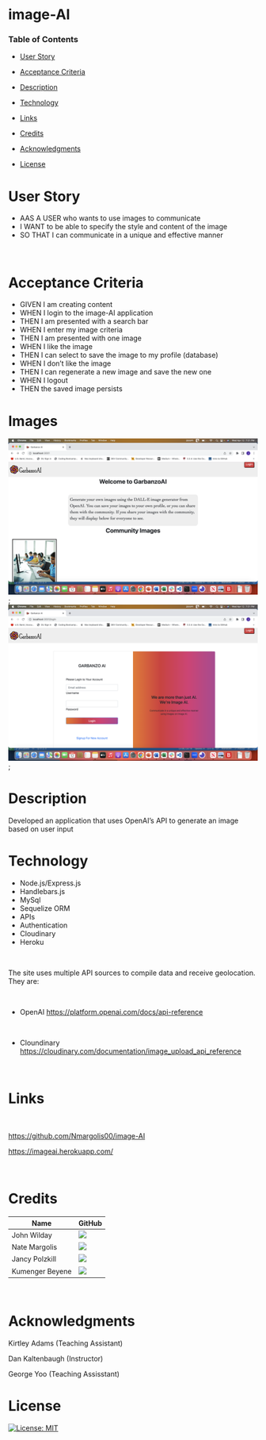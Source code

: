 # image-AI

### Table of Contents

- [User Story](#user-story)

- [Acceptance Criteria](#acceptance-criteria)

- [Description](#description)

- [Technology](#technology)

- [Links](#links)

- [Credits](#credits)

- [Acknowledgments](#acknowledgments)

- [License](#license)

# User Story

- AAS A USER who wants to use images to communicate
- I WANT to be able to specify the style and content of the image
- SO THAT I can communicate in a unique and effective manner

<p>&nbsp;</p>

# Acceptance Criteria

- GIVEN I am creating content 
- WHEN I login to the image-AI application
- THEN I am presented with a search bar 
- WHEN I enter my image criteria
- THEN I am presented with one image
- WHEN I like the image
- THEN I can select to save the image to my profile (database)
- WHEN I don’t like the image
- THEN I can regenerate a new image and save the new one
- WHEN I logout
- THEN the saved image persists


# Images

![Community Page](./public/images/Website%20Screenshot%20Community%20Page.png);
![Login Page](./public/images/Screenshot%20Login.png);

# Description

Developed an application that uses OpenAI’s API to generate an image based on user input

# Technology

- Node.js/Express.js 
- Handlebars.js
- MySql
- Sequelize ORM
- APIs
- Authentication
- Cloudinary
- Heroku


<p>&nbsp;</p>

The site uses multiple API sources to compile data and receive geolocation. They are:

<br>

- OpenAI
https://platform.openai.com/docs/api-reference

<br>

- Cloundinary
https://cloudinary.com/documentation/image_upload_api_reference


<p>&nbsp;</p>

# Links

<p>&nbsp;</p>

https://github.com/Nmargolis00/image-AI

https://imageai.herokuapp.com/


<p>&nbsp;</p>

# Credits
| Name | GitHub |
|------|--------|
| John Wilday | [<img src="https://img.shields.io/badge/GitHub-100000?style=for-the-badge&logo=github&logoColor=white">](https://github.com/999888Z)
| Nate Margolis | [<img src="https://img.shields.io/badge/GitHub-100000?style=for-the-badge&logo=github&logoColor=white">](https://github.com/Nmargolis00)
| Jancy Polzkill | [<img src="https://img.shields.io/badge/GitHub-100000?style=for-the-badge&logo=github&logoColor=white">](https://github.com/jancypp)
| Kumenger Beyene | [<img src="https://img.shields.io/badge/GitHub-100000?style=for-the-badge&logo=github&logoColor=white">](https://github.com/kumenger)

<p>&nbsp;</p>

# Acknowledgments

Kirtley Adams (Teaching Assistant) <br>

Dan Kaltenbaugh (Instructor)<br>

George Yoo (Teaching Assisstant)

# License

[![License: MIT](https://img.shields.io/badge/License-MIT-yellow.svg)](https://opensource.org/licenses/MIT)